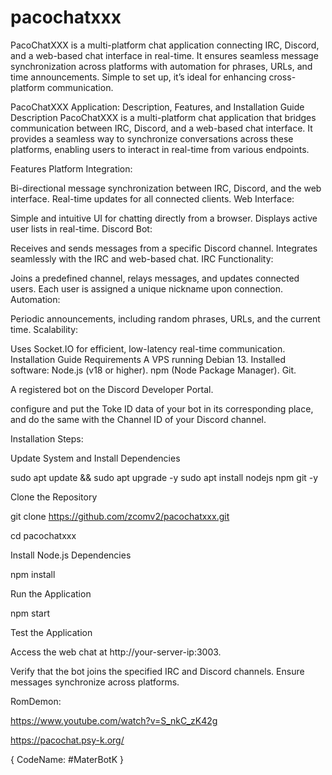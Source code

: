 # pacochatxxx
PacoChatXXX is a multi-platform chat application connecting IRC, Discord, and a web-based chat interface in real-time. It ensures seamless message synchronization across platforms with automation for phrases, URLs, and time announcements. Simple to set up, it’s ideal for enhancing cross-platform communication.

PacoChatXXX Application: Description, Features, and Installation Guide
Description
PacoChatXXX is a multi-platform chat application that bridges communication between IRC, Discord, and a web-based chat interface. It provides a seamless way to synchronize conversations across these platforms, enabling users to interact in real-time from various endpoints.

Features
Platform Integration:

Bi-directional message synchronization between IRC, Discord, and the web interface.
Real-time updates for all connected clients.
Web Interface:

Simple and intuitive UI for chatting directly from a browser.
Displays active user lists in real-time.
Discord Bot:

Receives and sends messages from a specific Discord channel.
Integrates seamlessly with the IRC and web-based chat.
IRC Functionality:

Joins a predefined channel, relays messages, and updates connected users.
Each user is assigned a unique nickname upon connection.
Automation:

Periodic announcements, including random phrases, URLs, and the current time.
Scalability:

Uses Socket.IO for efficient, low-latency real-time communication.
Installation Guide
Requirements
A VPS running Debian 13.
Installed software:
Node.js (v18 or higher).
npm (Node Package Manager).
Git.

A registered bot on the Discord Developer Portal.

configure and put the Toke ID data of your bot in its corresponding place, and do the same with the Channel ID of your Discord channel.

Installation Steps:

Update System and Install Dependencies

sudo apt update && sudo apt upgrade -y
sudo apt install nodejs npm git -y

Clone the Repository

git clone https://github.com/zcomv2/pacochatxxx.git

cd pacochatxxx

Install Node.js Dependencies

npm install 

Run the Application

npm start

Test the Application

Access the web chat at http://your-server-ip:3003.

Verify that the bot joins the specified IRC and Discord channels.
Ensure messages synchronize across platforms.

RomDemon:

https://www.youtube.com/watch?v=S_nkC_zK42g

https://pacochat.psy-k.org/

{ CodeName: #MaterBotK }

